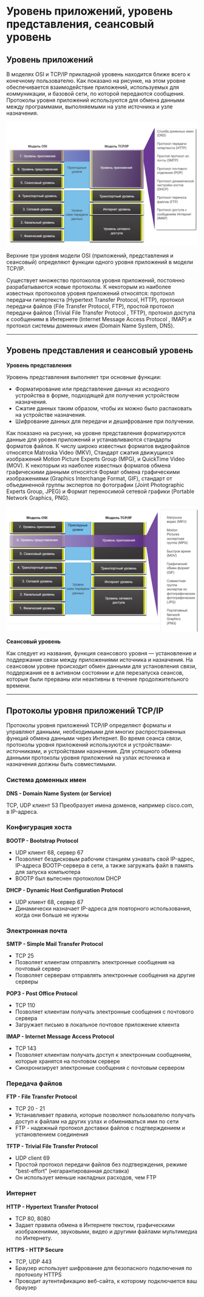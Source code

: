 # Уровень приложений, уровень представления, сеансовый уровень

<!-- 15.1.1 -->
## Уровень приложений
В моделях OSI и TCP/IP прикладной уровень находится ближе всего к конечному пользователю. Как показано на рисунке, на этом уровне обеспечивается взаимодействие приложений, используемых для коммуникации, и базовой сети, по которой передаются сообщения. Протоколы уровня приложений используются для обмена данными между программами, выполняемыми на узле источника и узле назначения.

![](./assets/15.1.1.jpg)
<!-- /courses/itn-dl/aeed7cc2-34fa-11eb-ad9a-f74babed41a6/af249250-34fa-11eb-ad9a-f74babed41a6/assets/2e6dd8e3-1c25-11ea-81a0-ffc2c49b96bc.svg -->

Верхние три уровня модели OSI (приложений, представления и сеансовый) определяют функции одного уровня приложений в модели TCP/IP.

Существует множество протоколов уровня приложений, постоянно разрабатываются новые протоколы. К некоторым из наиболее известных протоколов уровня приложений относятся: протокол передачи гипертекста (Hypertext Transfer Protocol, HTTP), протокол передачи файлов (File Transfer Protocol, FTP), простой протокол передачи файлов (Trivial File Transfer Protocol , TFTP), протокол доступа к сообщениям в Интернете (Internet Message Access Protocol , IMAP) и протокол системы доменных имен (Domain Name System, DNS).

***

<!-- 15.1.2 -->

## Уровень представления и сеансовый уровень

**Уровень представления**

Уровень представления выполняет три основные функции:

- Форматирование или представление данных из исходного устройства в форме, подходящей для получения устройством назначения.
- Сжатие данных таким образом, чтобы их можно было распаковать на устройстве назначения.
- Шифрование данных для передачи и дешифрование при получении.

Как показано на рисунке, на уровне представления форматируются данные для уровня приложений и устанавливаются стандарты форматов файлов. К числу широко известных форматов видеофайлов относятся Matroska Video (MKV), Стандарт сжатия движущихся изображений Motion Picture Experts Group (MPG), и QuickTime Video (MOV). К некоторым из наиболее известных форматов обмена графическими данными относятся Формат обмена графическими изображениями (Graphics Interchange Format, GIF), cтандарт от объединенной группы экспертов по фотографии (Joint Photographic Experts Group, JPEG) и Формат переносимой сетевой графики (Portable Network Graphics, PNG).

![](./assets/15.1.2.jpg)
<!-- /courses/itn-dl/aeed7cc2-34fa-11eb-ad9a-f74babed41a6/af249250-34fa-11eb-ad9a-f74babed41a6/assets/2e6e2704-1c25-11ea-81a0-ffc2c49b96bc.svg -->

**Сеансовый уровень**

Как следует из названия, функция сеансового уровня — установление и поддержание связи между приложениями источника и назначения. На сеансовом уровне происходит обмен данными для установления связи, поддержания ее в активном состоянии и для перезапуска сеансов, которые были прерваны или неактивны в течение продолжительного времени.

***

<!-- 15.1.3 -->

## Протоколы уровня приложений TCP/IP

Протоколы уровня приложений TCP/IP определяют форматы и управляют данными, необходимыми для многих распространенных функций обмена данными через Интернет. Во время сеанса связи, протоколы уровня приложений используются и устройствами-источниками, и устройствами назначения. Для успешного обмена данными протоколы уровня приложений на узлах источника и назначения должны быть совместимыми.

### **Система доменных имен**

**DNS - Domain Name System (or Service)**

TCP, UDP клиент 53
Преобразует имена доменов, например cisco.com, в IP-адреса.

### **Конфигурация хоста**

**BOOTP - Bootstrap Protocol**

- UDP клиент 68, сервер 67
- Позволяет бездисковым рабочим станциям узнавать свой IP-адрес, IP-адреса BOOTP-сервера в сети, а также загружать файл в память для запуска компьютера
- BOOTP был вытеснен протоколом DHCP

**DHCP - Dynamic Host Configuration Protocol**

- UDP клиент 68, сервер 67
- Динамически назначает IP-адреса для повторного использования, когда они больше не нужны

### **Электронная почта**

**SMTP - Simple Mail Transfer Protocol**

- TCP 25
- Позволяет клиентам отправлять электронные сообщения на почтовый сервер
- Позволяет серверам отправлять электронные сообщения на другие серверы

**POP3 - Post Office Protocol**

- TCP 110
- Позволяет клиентам получать электронные сообщения с почтового сервера
- Загружает письмо в локальное почтовое приложение клиента

**IMAP - Internet Message Access Protocol**

- TCP 143
- Позволяет клиентам получать доступ к электронным сообщениям, которые хранятся на почтовом сервере
- Синхронизирует электронные сообщения с почтовым сервером

### **Передача файлов**

**FTP - File Transfer Protocol**

- TCP 20 - 21
- Устанавливает правила, которые позволяют пользователю получать доступ к файлам на других узлах и обмениваться ими по сети
- FTP - надежный протокол доставки файлов с подтверждением и установлением соединения

**TFTP - Trivial File Transfer Protocol**

- UDP client 69
- Простой протокол передачи файлов без подтверждения, режиме "best-effort" (негарантированная доставка)
- Он использует меньше накладных расходов, чем FTP

### **Интернет**

**HTTP - Hypertext Transfer Protocol**

- TCP 80, 8080
- Задает правила обмена в Интернете текстом, графическими изображениями, звуковыми, видео и другими файлами мультимедиа по Интернету.

**HTTPS - HTTP Secure**

- TCP, UDP 443
- Браузер использует шифрование для безопасного подключения по протоколу HTTPS
- Проводит аутентификацию веб-сайта, к которому подключается ваш браузер

<!-- 15.1.4 quiz -->